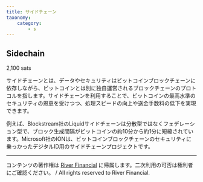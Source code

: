 ```yaml
---
title: サイドチェーン
taxonomy:
    category:
        - s
---
```


## Sidechain
2,100 sats

サイドチェーンとは、データやセキュリティはビットコインブロックチェーンに依存しながら、ビットコインとは別に独自運営されるブロックチェーンのプロトコルを指します。サイドチェーンを利用することで、ビットコインの最高水準のセキュリティの恩恵を受けつつ、処理スピードの向上や送金手数料の低下を実現できます。

例えば、Blockstream社のLiquidサイドチェーンは分散型ではなくフェデレーション型で、ブロック生成間隔がビットコインの約10分から約1分に短縮されています。Microsoft社のIONは、ビットコインブロックチェーンのセキュリティに乗っかったデジタルID用のサイドチェーンプロジェクトです。

---
コンテンツの著作権は [River Financial](https://river.com/) に帰属します。二次利用の可否は権利者にご確認ください。 / All rights reserved to River Financial.
